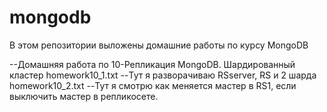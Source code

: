# mongodb
В этом репозитории выложены домашние работы по курсу MongoDB



--Домашняя работа по 10-Репликация MongoDB. Шардированный кластер 
homework10_1.txt   --Тут я разворачиваю RSserver, RS и 2 шарда
homework10_2.txt   --Тут я смотрю как меняется мастер в RS1, если выключить мастер в репликосете.
